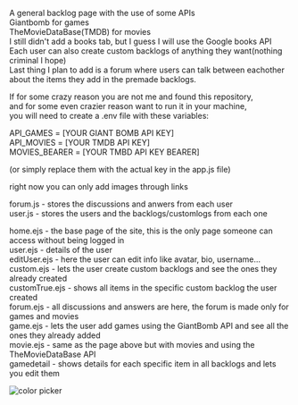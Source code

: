 A general backlog page with the use of some APIs <br>
Giantbomb for games <br>
TheMovieDataBase(TMDB) for movies <br>
I still didn't add a books tab, but I guess I will use the Google books API <br>
Each user can also create custom backlogs of anything they want(nothing criminal I hope) <br>
Last thing I plan to add is a forum where users can talk between eachother about the items they add in the premade backlogs. <br>


If for some crazy reason you are not me and found this repository,  <br>and for some even crazier reason want to run it in your machine,  <br>you will need to create a .env file with these variables: 

API_GAMES = [YOUR GIANT BOMB API KEY] <br>
API_MOVIES = [YOUR TMDB API KEY] <br>
MOVIES_BEARER = [YOUR TMBD API KEY BEARER] <br>

(or simply replace them with the actual key in the app.js file) <br>

right now you can only add images through links <br>

forum.js - stores the discussions and anwers from each user <br>
user.js - stores the users and the backlogs/customlogs from each one <br>

home.ejs - the base page of the site, this is the only page someone can access without being logged in <br>
user.ejs - details of the user <br>
editUser.ejs - here the user can edit info like avatar, bio, username...  <br>
custom.ejs - lets the user create custom backlogs and see the ones they already created <br>
customTrue.ejs - shows all items in the specific custom backlog the user created <br>
forum.ejs - all discussions and answers are here, the forum is made only for games and movies <br>
game.ejs - lets the user add games using the GiantBomb API and see all the ones they already added <br>
movie.ejs - same as the page above but with movies and using the TheMovieDataBase API <br>
gamedetail - shows details for each specific item in all backlogs and lets you edit them <br>

![color picker]([https://bobbyhadz.com/images/blog/change-vscode-integrated-terminal-colors/hover-over-color.gif](https://cdn.pixabay.com/animation/2023/01/06/20/32/20-32-50-196_512.gif)https://cdn.pixabay.com/animation/2023/01/06/20/32/20-32-50-196_512.gif)


